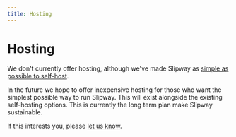 ```yaml
---
title: Hosting
---
```


# Hosting

We don't currently offer hosting, although we've made Slipway as [simple as possible to self-host](/docs/guides/hosting-on-fly).

In the future we hope to offer inexpensive hosting for those who want the simplest possible way to run Slipway.
This will exist alongside the existing self-hosting options.
This is currently the long term plan make Slipway sustainable.

If this interests you, please [let us know](/community).

